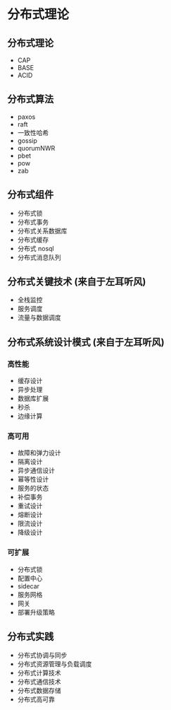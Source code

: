 <!--
 * @Author: shgopher shgopher@gmail.com
 * @Date: 2024-09-14 13:02:10
 * @LastEditors: shgopher shgopher@gmail.com
 * @LastEditTime: 2024-10-15 15:37:40
 * @FilePath: /luban/系统设计基础/分布式理论/README.md
 * @Description: 
 * 
 * Copyright (c) 2024 by shgopher, All Rights Reserved. 
-->
# 分布式理论
## 分布式理论
- CAP
- BASE
- ACID
## 分布式算法
- paxos
- raft
- 一致性哈希
- gossip
- quorumNWR
- pbet
- pow
- zab
## 分布式组件
- 分布式锁
- 分布式事务
- 分布式关系数据库
- 分布式缓存
- 分布式 nosql
- 分布式消息队列
## 分布式关键技术 (来自于左耳听风)
- 全栈监控
- 服务调度
- 流量与数据调度
## 分布式系统设计模式 (来自于左耳听风)
### 高性能
- 缓存设计
- 异步处理
- 数据库扩展
- 秒杀
- 边缘计算
### 高可用
- 故障和弹力设计
- 隔离设计
- 异步通信设计
- 幂等性设计
- 服务的状态
- 补偿事务
- 重试设计
- 熔断设计
- 限流设计
- 降级设计
### 可扩展
- 分布式锁
- 配置中心
- sidecar
- 服务网格
- 网关
- 部署升级策略
## 分布式实践
- 分布式协调与同步
- 分布式资源管理与负载调度
- 分布式计算技术
- 分布式通信技术
- 分布式数据存储
- 分布式高可靠